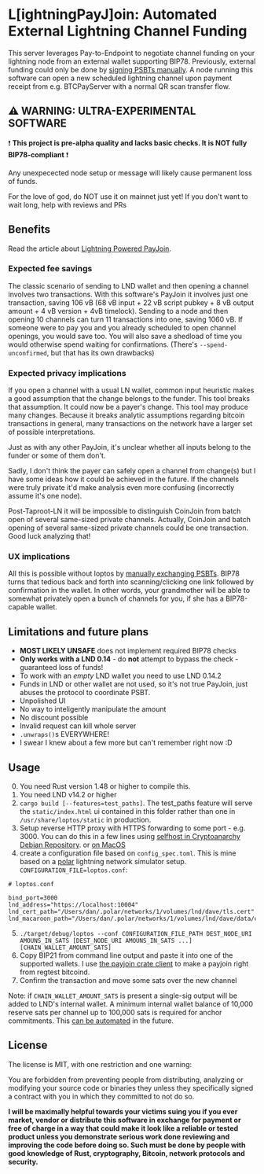 # L[ightningPayJ]oin: Automated External Lightning Channel Funding

This server leverages Pay-to-Endpoint to negotiate channel funding on your lightning node from an external wallet supporting BIP78. Previously, external funding could only be done by [signing PSBTs manually](https://github.com/lightningnetwork/lnd/blob/master/docs/psbt.md). A node running this software can open a new scheduled lightning channel upon payment receipt from e.g. BTCPayServer with a normal QR scan transfer flow.

## ⚠️ WARNING: ULTRA-EXPERIMENTAL SOFTWARE

❗️ **This project is pre-alpha quality and lacks basic checks. It is NOT fully BIP78-compliant** ❗️

Any unexpecected node setup or message will likely cause permanent loss of funds.

For the love of god, do NOT use it on mainnet just yet!
If you don't want to wait long, help with reviews and PRs

## Benefits

Read the article about [Lightning Powered PayJoin](https://chaincase.app/words/lightning-payjoin?ref=github).

### Expected fee savings

The classic scenario of sending to LND wallet and then opening a channel involves two transactions.
With this software's PayJoin it involves just one transaction, saving 106 vB (68 vB input + 22 vB script pubkey + 8 vB output amount + 4 vB version + 4vB timelock).
Sending to a node and then opening 10 channels can turn 11 transactions into one, saving 1060 vB.
If someone were to pay you and you already scheduled to open channel openings, you would save too.
You will also save a shedload of time you would otherwise spend waiting for confirmations.
(There's `--spend-unconfirmed`, but that has its own drawbacks)

### Expected privacy implications

If you open a channel with a usual LN wallet, common input heuristic makes a good assumption that the change belongs to the funder.
This tool breaks that assumption. It could now be a payer's change.
This tool may produce many changes. Because it breaks analytic assumptions regarding bitcoin transactions in general, many transactions on the network have a larger set of possible interpretations.

Just as with any other PayJoin, it's unclear whether all inputs belong to the funder or some of them don't.

Sadly, I don't think the payer can safely open a channel from change(s) but I have some ideas how it could be achieved in the future.
If the channels were truly private it'd make analysis even more confusing (incorrectly assume it's one node).

Post-Taproot-LN it will be impossible to distinguish CoinJoin from batch open of several same-sized private channels.
Actually, CoinJoin and batch opening of several same-sized private channels could be one transaction.
Good luck analyzing that!

### UX implications

All this is possible without loptos by [manually exchanging PSBTs](https://github.com/lightningnetwork/lnd/blob/master/docs/psbt.md).
BIP78 turns that tedious back and forth into scanning/clicking one link followed by confirmation in the wallet.
In other words, your grandmother will be able to somewhat privately open a bunch of channels for you, if she has a BIP78-capable wallet.

## Limitations and future plans

* **MOST LIKELY UNSAFE** does not implement required BIP78 checks
* **Only works with a LND 0.14** - do **not** attempt to bypass the check - guaranteed loss of funds!
* To work with an *empty* LND wallet you need to use LND 0.14.2
* Funds in LND or other wallet are not used, so it's not true PayJoin, just abuses the protocol to coordinate PSBT.
* Unpolished UI
* No way to inteligently manipulate the amount
* No discount possible
* Invalid request can kill whole server
* `.unwraps()`s EVERYWHERE!
* I swear I knew about a few more but can't remember right now :D

## Usage

0. You need Rust version 1.48 or higher to compile this.
1. You need LND v14.2 or higher
2. `cargo build [--features=test_paths]`. The test_paths feature will serve the `static/index.html` ui contained in this folder rather than one in `/usr/share/loptos/static` in production.
3. Setup reverse HTTP proxy with HTTPS forwarding to some port - e.g. 3000.
   You can do this in a few lines using [selfhost in Cryptoanarchy Debian Repository](https://github.com/debian-cryptoanarchy/cryptoanarchy-deb-repo-builder/blob/master/docs/user-level.md#selfhost). or [on MacOS](https://www.storyblok.com/faq/setup-dev-server-https-proxy)
4. create a configuration file based on `config_spec.toml`. This is mine based on a [polar](https://lightningpolar.com/) lightning network simulator setup. `CONFIGURATION_FILE=loptos.conf`: 
```configuration
# loptos.conf

bind_port=3000
lnd_address="https://localhost:10004"
lnd_cert_path="/Users/dan/.polar/networks/1/volumes/lnd/dave/tls.cert"
lnd_macaroon_path="/Users/dan/.polar/networks/1/volumes/lnd/dave/data/chain/bitcoin/regtest/admin.macaroon"
```
5. `./target/debug/loptos --conf CONFIGURATION_FILE_PATH DEST_NODE_URI AMOUNS_IN_SATS [DEST_NODE_URI AMOUNS_IN_SATS ...] [CHAIN_WALLET_AMOUNT_SATS]`
6. Copy BIP21 from command line output and paste it into one of the supported wallets. I use [the payjoin crate client](https://github.com/Kixunil/payjoin/tree/master/payjoin-client) to make a payjoin right from regtest bitcoind.
7. Confirm the transaction and move some sats over the new channel


Note: if `CHAIN_WALLET_AMOUNT_SATS` is present a single-sig output will be added to LND's internal wallet.
A minimum internal wallet balance of 10,000 reserve sats per channel up to 100,000 sats is required for anchor commitments. This [can be automated](https://github.com/Kixunil/loptos/issues/11) in the future.
## License

The license is MIT, with one restriction and one warning:

You are forbidden from preventing people from distributing, analyzing or modifying your source code or binaries they unless they specifically signed a contract with you in which they committed to not do so.

**I will be maximally helpful towards your victims suing you if you ever market, vendor or distribute this software in exchange for payment or free of charge in a way that could make it look like a reliable or tested product unless you demonstrate serious work done reviewing and improving the code before doing so. Such must be done by people with good knowledge of Rust, cryptography, Bitcoin, network protocols and security.**

